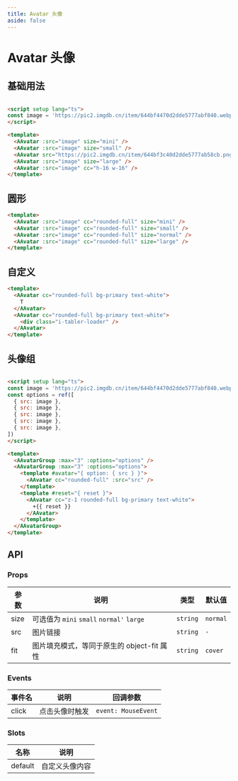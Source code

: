 ```yaml
---
title: Avatar 头像
aside: false
---
```


# Avatar 头像

## 基础用法

```html

<script setup lang="ts">
const image = 'https://pic2.imgdb.cn/item/644bf4470d2dde5777abf840.webp'
</script>

<template>
  <AAvatar :src="image" size="mini" />
  <AAvatar :src="image" size="small" />
  <AAvatar src="https://pic2.imgdb.cn/item/644bf3c40d2dde5777ab58cb.png" size="normal" />
  <AAvatar :src="image" size="large" />
  <AAvatar :src="image" cc="h-16 w-16" />
</template>
```

## 圆形

```html
<template>
  <AAvatar :src="image" cc="rounded-full" size="mini" />
  <AAvatar :src="image" cc="rounded-full" size="small" />
  <AAvatar :src="image" cc="rounded-full" size="normal" />
  <AAvatar :src="image" cc="rounded-full" size="large" />
</template>
```

## 自定义

```html
<template>
  <AAvatar cc="rounded-full bg-primary text-white">
    T
  </AAvatar>
  <AAvatar cc="rounded-full bg-primary text-white">
    <div class="i-tabler-loader" />
  </AAvatar>
</template>
```

## 头像组

```html

<script setup lang="ts">
const image = 'https://pic2.imgdb.cn/item/644bf4470d2dde5777abf840.webp'
const options = ref([
  { src: image },
  { src: image },
  { src: image },
  { src: image },
  { src: image },
])
</script>

<template>
  <AAvatarGroup :max="3" :options="options" />
  <AAvatarGroup :max="3" :options="options">
    <template #avatar="{ option: { src } }">
      <AAvatar cc="rounded-full" :src="src" />
    </template>
    <template #reset="{ reset }">
      <AAvatar cc="z-1 rounded-full bg-primary text-white">
        +{{ reset }}
      </AAvatar>
    </template>
  </AAvatarGroup>
</template>
```

## API

### Props

| 参数 | 说明 | 类型 | 默认值 |
| --- | --- | --- | --- |
| size | 可选值为 `mini` `small` `normal'` `large` | `string` | `normal` |
| src | 图片链接 | `string` | `-` |
| fit | 图片填充模式，等同于原生的 object-fit 属性 | `string` | `cover` |

### Events

| 事件名 | 说明 | 回调参数 |
| --- | --- | --- |
| click | 点击头像时触发 | `event: MouseEvent`|

### Slots

| 名称 | 说明 |
| --- | --- |
| default | 自定义头像内容 |
